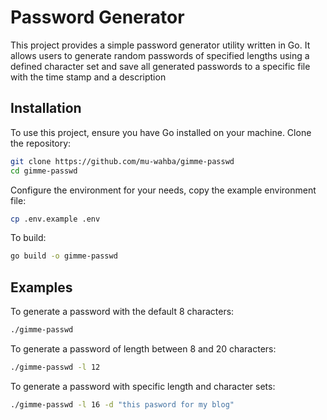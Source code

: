 # Password Generator

This project provides a simple password generator utility written in Go. It allows users to generate random passwords of specified lengths using a defined character set and save all generated passwords to a specific file with the time stamp and a description 

## Installation

To use this project, ensure you have Go installed on your machine.
Clone the repository:
```bash
git clone https://github.com/mu-wahba/gimme-passwd
cd gimme-passwd

```
Configure the environment for your needs, copy the example environment file:
```bash
cp .env.example .env
```
To build:
```bash
go build -o gimme-passwd
```

## Examples
To generate a password with the default 8 characters:
```bash
./gimme-passwd 
```

To generate a password of length between 8 and 20 characters:
```bash
./gimme-passwd -l 12
```

To generate a password with specific length and character sets:
```bash
./gimme-passwd -l 16 -d "this pasword for my blog"
```

